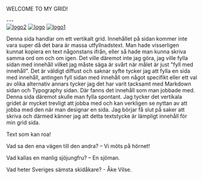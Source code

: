 
<p id="gridr">WELCOME TO MY GRID!</p>
---

<div class="sidebarl">
<a href="#"><img id="red" src="img/red.png" alt="logo2" /></a></a>
<a href="#"><img id="green" src="img/green.png" alt="logo" /></a>
<a href="#"><img id="blue" src="img/blue.png" alt="logo1" /></a>
</div>

<p id ="stycke">Denna sida handlar om ett vertikalt grid. Innehållet på sidan kommer inte vara super då det bara är massa utfyllnadstext. Man hade visserligen kunnat kopiera en text någonstans ifrån, eller så hade man kunna skriva samma ord om och om igen. Det ville däremot inte jag göra, jag ville fylla sidan med innehåll vilket jag måste säga är svårt när målet är just "fyll med innehåll". Det är väldigt diffust och saknar syfte tycker jag att fylla en sida med innehåll, antingen fyll sidan med innehåll om något specifikt eller ett val av olika alternativ annars tycker jag det har varit tacksamt med Markdown sidan och Typography sidan. Där fanns det innehåll som man jobbade med. Denna sida däremot skulle man fylla spontant. Jag tycker det vertikala gridet är mycket trevligt att jobba med och kan verkligen se nyttan av att jobba med den när man designar en sida. Jag börjar få slut på saker att skriva och därmed känner jag att detta textstycke är lämpligt innehåll för min grid sida.</p>



<p id="gridr">Text som kan roa!</p>



<p id="s1">Vad sa den ena vägen till den andra?
– Vi möts på hörnet!</p>

<p id="s2">Vad kallas en manlig sjöjungfru?
– En sjöman.</p>

<p id="s3">Vad heter Sveriges sämsta skidåkare?
- Åke Vilse.</p>
